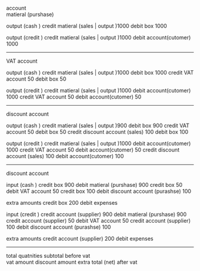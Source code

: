 account  
matieral (purshase)


output (cash ) 
  credit    matieral (sales | output )1000
  debit     box 1000

output (credit ) 
  credit   matieral (sales | output )1000
  debit    account(cutomer) 1000




----------
VAT account 

output (cash ) 
  credit    matieral (sales | output )1000
  debit     box 1000
  credit    VAT account  50 
  debit     box 50

output (credit ) 
  credit   matieral (sales | output )1000
  debit    account(cutomer) 1000
  credit    VAT account  50 
  debit    account(cutomer) 50



--- 
discount account 

output (cash ) 
  credit    matieral (sales | output )900
  debit     box 900
  credit    VAT account  50 
  debit     box 50
  credit    discount account (sales) 100
  debit     box 100

output (credit ) 
  credit   matieral (sales | output )1000
  debit    account(cutomer) 1000
  credit    VAT account  50 
  debit    account(cutomer) 50
  credit   discount account (sales) 100
  debit    account(cutomer) 100


--- 
discount account 


input (cash )
  credit  box 900
  debit  matieral (purshase)  900
  credit  box 50
  debit   VAT account  50 
  credit  box 100
  debit  discount account (purashse) 100
  
  extra amounts 
      credit  box 200
      debit  expenses



input (credit ) 
  credit    account (supplier) 900
  debit     matieral (purshase) 900
  credit    account (supplier) 50
  debit    VAT account  50 
  credit    account (supplier) 100
  debit    discount account (purashse) 100

  extra amounts 
      credit  account (supplier) 200
      debit  expenses







----
total quatnities 
subtotal before vat     
vat amount
discount amount
extra
total (net) after vat 
